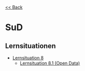 [<< Back](../../README.md)

# SuD

## Lernsituationen

- [Lernsituation 8](situation/8/Lernsituation.md)
  - [Lernsituation 8.1 (Open Data)](situation/8/1/Lernsituation.md)
